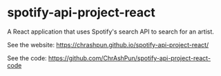 # spotify-api-project-react
A React application that uses Spotify's search API to search for an artist.

See the website: https://chrashpun.github.io/spotify-api-project-react/

See the code: https://github.com/ChrAshPun/spotify-api-project-react-code

